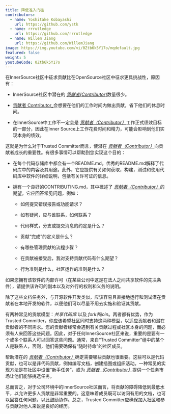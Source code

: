 ```yaml
---
title: 降低准入门槛
contributors:
  - name: Yoshitake Kobayashi
    url: https://github.com/ystk
  - name: rrrutledge
    url: https://github.com/rrrutledge
  - name: Willem Jiang
    url: https://github.com/WillemJiang
image: https://img.youtube.com/vi/0Ztb6k5Y17o/mqdefault.jpg
featured: false
weight: 5
youtubeCode: 0Ztb6k5Y17o
---
```

<div class="paragraph">
<p>在InnerSource社区中征求贡献比在OpenSource社区中征求更具挑战性，原因有：</p>
</div>
<div class="ulist">
<ul>
<li>
<p>InnerSource社区中潜在的 <a href="https://innersourcecommons.org/zh/learn/learning-path/contributor"><em>贡献者(Contributor)</em></a>数量很少。</p>
</li>
<li>
<p><a href="https://innersourcecommons.org/zh/learn/learning-path/contributor">贡献者 Contributor_</a>会想要在他们的工作时间内做出贡献，省下他们的休息时间。</p>
</li>
<li>
<p>在InnerSource中工作不一定会是 <a href="https://innersourcecommons.org/zh/learn/learning-path/contributor"><em>贡献者（Contributor）</em></a>工作正式绩效目标的一部分，因此在Inner Source上工作花费时间和精力，可能会影响到他们实现本身的绩效。</p>
</li>
</ul>
</div>
<div class="paragraph">
<p>这就是为什么对于Trusted Committer而言，使潜在 <a href="https://innersourcecommons.org/zh/learn/learning-path/contributor"><em>贡献者（Contributor）</em></a>向贡献者成长的重要性。有很多事情可以帮助到您实现这个目的：</p>
</div>
<div class="ulist">
<ul>
<li>
<p>在每个代码存储库中都会有一个README.md。优秀的README.md解释了代码库中的内容及其用途。此外，它应提供有关如何获取，构建，测试和使用代码库中软件的详细说明，包括有关许可证的信息。</p>
</li>
<li>
<p>拥有一个良好的CONTRIBUTING.md，其中概述了 <a href="https://innersourcecommons.org/zh/learn/learning-path/contributor"><em>贡献者（Contributor）</em></a>的期望。它应回答常见问题，例如：</p>
<div class="ulist">
<ul>
<li>
<p>如何提交错误报告或功能请求？</p>
</li>
<li>
<p>如有疑问，应与谁联系，如何联系？</p>
</li>
<li>
<p>代码样式，分支或提交消息的约定是什么？</p>
</li>
<li>
<p>贡献“完成”的定义是什么？</p>
</li>
<li>
<p>有哪些管理贡献的流程步骤？</p>
</li>
<li>
<p>在贡献被接受后，我对支持贡献代码有什么期望？</p>
</li>
<li>
<p>行为准则是什么，社区运作的准则是什么？</p>
</li>
</ul>
</div>
</li>
</ul>
</div>
<div class="paragraph">
<p>如果您拥有该软件的内部许可（在某些公司中这是在法人之间共享软件的先决条件），请提供该许可的副本以及对外行的权利和义务的说明。</p>
</div>
<div class="paragraph">
<p>除了这些文档任务外，与开源软件开发类似，应该容易且直接地运行和测试潜在贡献者在本地开发的软件，以便他们可以尽量不用去实施和验证其贡献。</p>
</div>
<div class="paragraph">
<p>有两种常见的贡献模型：<em>共享代码库</em> 以及 <em>fork和join</em>。两者都有优势，作为Trusted Committer，你应该希望社区同时支持这两种模型，以适应贡献者和潜在贡献者的不同需求。您的贡献者经常会遇到有关贡献过程或社区本身的问题，而必须有人来回答这些问题。因此，对于任何InnerSource社区来说，重要的是要有一个或多个联系人可以回答这些问题。通常，来自“Trusted Committer”组中的某个人是联系人，否则，他们需要确保有“随时待命”的社区成员。</p>
</div>
<div class="paragraph">
<p>帮助潜在的 <a href="https://innersourcecommons.org/zh/learn/learning-path/contributor"><em>贡献者（Contributor）</em></a>确定需要哪些贡献也很重要。这些可以是代码贡献，也可以是非代码贡献，例如编写文档，创建插图或组织活动。一种常见的实现方法是在社区中设置“新手任务”，或为 <a href="https://innersourcecommons.org/zh/learn/learning-path/contributor"><em>贡献者（Contributor）</em></a>提供一个任务市场让他们能够挑选任务。</p>
</div>
<div class="paragraph">
<p>总而言之，对于公司环境中的InnerSource社区而言，将贡献的障碍降低到最低水平，以允许更多人贡献是非常重要的。这意味着成员既可以访问有用的文档，也可以回答任何问题，以此鼓励协作。总之，Trusted Committer应确保加入社区和参与贡献对他人来说是良好的经历。</p>
</div>
<!--- This file autogenerated from https://github.com/InnerSourceCommons/InnerSourceLearningPath/blob/master/scripts -->